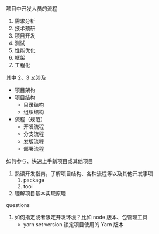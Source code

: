 
项目中开发人员的流程

1. 需求分析
2. 技术预研
3. 项目开发
4. 测试
5. 性能优化
6. 框架
7. 工程化

其中 2、3 又涉及

- 项目架构
- 项目结构
  - 目录结构
  - 组织结构
- 流程（规范）
  - 开发流程
  - 分支流程
  - 发版流程
  - 部署流程

如何参与、快速上手新项目或其他项目
1. 熟读开发指南，了解项目结构、各种流程等以及其他开发事项
   1. package
   2. tool
2. 理解项目基本实现原理


questions
1. 如何指定或者限定开发环境？比如 node 版本、包管理工具
   - yarn set version 锁定项目使用的 Yarn 版本